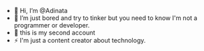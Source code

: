 - 👋 Hi, I’m @Adinata
- 🤧 I’m just bored and try to tinker but you need to know I'm not a programmer or developer.
- 🎀 this is my second account
- ⚡ I'm just a content creator about technology.
